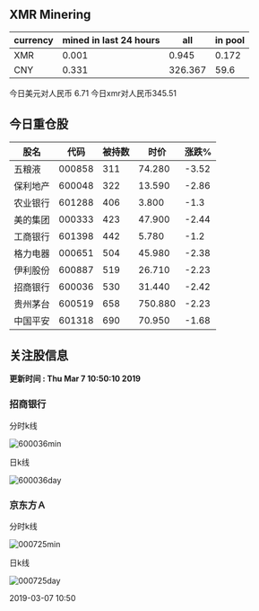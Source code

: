 ## XMR Minering

|currency|mined in last 24 hours|all|in pool|
|---|---|---|---|
|XMR|0.001|0.945|0.172|
|CNY|0.331|326.367|59.6|

今日美元对人民币 6.71	今日xmr对人民币345.51


## 今日重仓股 

|股名|代码|被持数|时价|涨跌%|
|---|---|---|---|---|
|五粮液|000858|311|74.280|-3.52|
|保利地产|600048|322|13.590|-2.86|
|农业银行|601288|406|3.800|-1.3|
|美的集团|000333|423|47.900|-2.44|
|工商银行|601398|442|5.780|-1.2|
|格力电器|000651|504|45.980|-2.38|
|伊利股份|600887|519|26.710|-2.23|
|招商银行|600036|530|31.440|-2.42|
|贵州茅台|600519|658|750.880|-2.23|
|中国平安|601318|690|70.950|-1.68|

## 关注股信息
**更新时间 : Thu Mar  7 10:50:10 2019**
### 招商银行 
分时k线

![600036min](http://image.sinajs.cn/newchart/min/n/sh600036.gif)

日k线

![600036day](http://image.sinajs.cn/newchart/daily/n/sh600036.gif)

### 京东方Ａ 
分时k线

![000725min](http://image.sinajs.cn/newchart/min/n/sz000725.gif)

日k线

![000725day](http://image.sinajs.cn/newchart/daily/n/sz000725.gif)

2019-03-07 10:50
